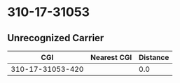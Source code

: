 # 310-17-31053
## Unrecognized Carrier


| CGI | Nearest CGI | Distance |
|-----|-------------|----------|
| 310-17-31053-420 |  | 0.0 |
